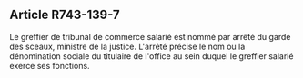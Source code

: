 Article R743-139-7
----
Le greffier de tribunal de commerce salarié est nommé par arrêté du garde des
sceaux, ministre de la justice. L'arrêté précise le nom ou la dénomination
sociale du titulaire de l'office au sein duquel le greffier salarié exerce ses
fonctions.
